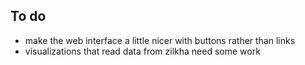 ## To do
- make the web interface a little nicer with buttons rather than links
- visualizations that read data from zilkha need some work